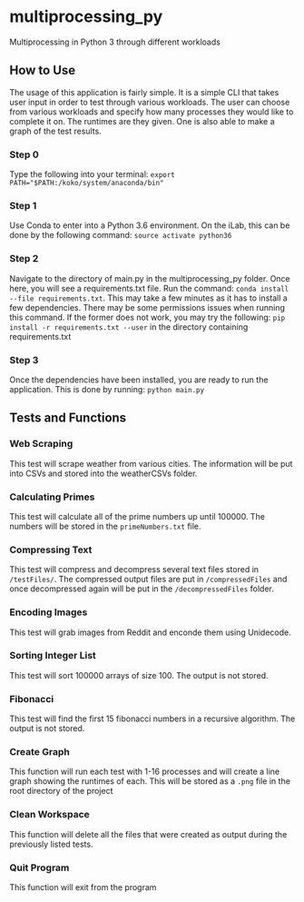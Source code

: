 # multiprocessing_py
Multiprocessing in Python 3 through different workloads

## How to Use
The usage of this application is fairly simple. It is a simple CLI that takes user input in order to test through various workloads. The user can choose from various workloads and specify how many processes they would like to complete it on. The runtimes are they given. One is also able to make a graph of the test results. 

### Step 0
Type the following into your terminal: `export PATH="$PATH:/koko/system/anaconda/bin"`
### Step 1
Use Conda to enter into a Python 3.6 environment. On the iLab, this can be done by the following command: 
`source activate python36`

### Step 2
Navigate to the directory of main.py in the multiprocessing_py folder. Once here, you will see a requirements.txt file.
Run the command: `conda install --file requirements.txt`. This may take a few minutes as it has to install a few dependencies. 
There may be some permissions issues when running this command. If the former does not work, you may try the following:
`pip install -r requirements.txt --user` in the directory containing requirements.txt

### Step 3
Once the dependencies have been installed, you are ready to run the application. This is done by running: `python main.py`

## Tests and Functions
### Web Scraping
This test will scrape weather from various cities. The information will be put into CSVs and stored into the weatherCSVs folder. 

### Calculating Primes
This test will calculate all of the prime numbers up until 100000. The numbers will be stored in the `primeNumbers.txt` file.

### Compressing Text
This test will compress and decompress several text files stored in `/testFiles/`. The compressed output files are put in `/compressedFiles` and once decompressed again will be put in the `/decompressedFiles` folder.

### Encoding Images
This test will grab images from Reddit and enconde them using Unidecode.

### Sorting Integer List
This test will sort 100000 arrays of size 100. The output is not stored.

### Fibonacci
This test will find the first 15 fibonacci numbers in a recursive algorithm. The output is not stored. 

### Create Graph
This function will run each test with 1-16 processes and will create a line graph showing the runtimes of each. This will be stored as a `.png` file in the root directory of the project

### Clean Workspace
This function will delete all the files that were created as output during the previously listed tests.

### Quit Program
This function will exit from the program
